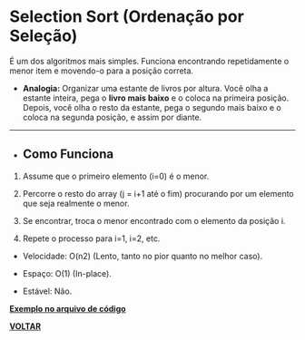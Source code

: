 # Selection Sort (Ordenação por Seleção)

É um dos algoritmos mais simples. Funciona encontrando repetidamente o menor item e movendo-o para a posição correta.

- **Analogia:** Organizar uma estante de livros por altura. Você olha a estante inteira, pega o **livro mais baixo** e o coloca na primeira posição. Depois, você olha o resto da estante, pega o segundo mais baixo e o coloca na segunda posição, e assim por diante.

---

- ## Como Funciona

1. Assume que o primeiro elemento (i=0) é o menor.

2. Percorre o resto do array (j = i+1 até o fim) procurando por um elemento que seja realmente o menor.

3. Se encontrar, troca o menor encontrado com o elemento da posição i.

4. Repete o processo para i=1, i=2, etc.

- Velocidade: O(n2) (Lento, tanto no pior quanto no melhor caso).

- Espaço: O(1) (In-place).

- Estável: Não.

[**Exemplo no arquivo de código**](/Algoritimos-de-ordenação/selection-sort/selection_sort.c)

**[VOLTAR](/Algoritimos-de-ordenação/Algoritimos_de_ordenacao.md)**
